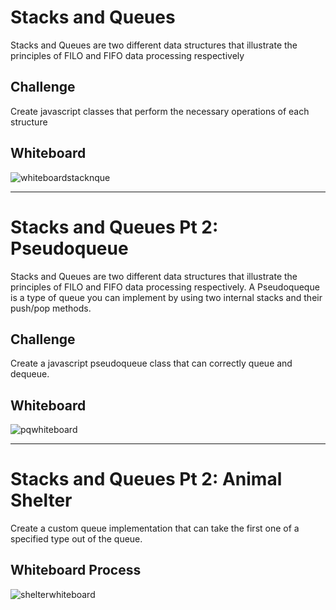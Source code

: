 # Stacks and Queues
Stacks and Queues are two different data structures that illustrate the principles of FILO and FIFO data processing respectively

## Challenge
Create javascript classes that perform the necessary operations of each structure

## Whiteboard 
![whiteboardstacknque](https://user-images.githubusercontent.com/71462092/131292696-7ae7e70b-69f0-4727-86a7-15e63f3a2a84.jpg)

-----------------------------------------------------------------------------------------------------------------------------------------------------------------------------------

# Stacks and Queues Pt 2: Pseudoqueue
Stacks and Queues are two different data structures that illustrate the principles of FILO and FIFO data processing respectively. A Pseudoqueque is a type of queue you can implement by using two internal stacks and their push/pop methods. 

## Challenge
Create a javascript pseudoqueue class that can correctly queue and dequeue.

## Whiteboard 
![pqwhiteboard](https://user-images.githubusercontent.com/71462092/131438779-050b979d-0490-4c9a-904c-db1dc98f60b5.jpg)

-----------------------------------------------------------------------------------------------------------------------------------------------------------------------------------

# Stacks and Queues Pt 2: Animal Shelter
Create a custom queue implementation that can take the first one of a specified type out of the queue.


## Whiteboard Process
![shelterwhiteboard](https://user-images.githubusercontent.com/71462092/131756597-8a0ef157-5c07-4841-a8c0-e1d90094ad1d.jpg)


